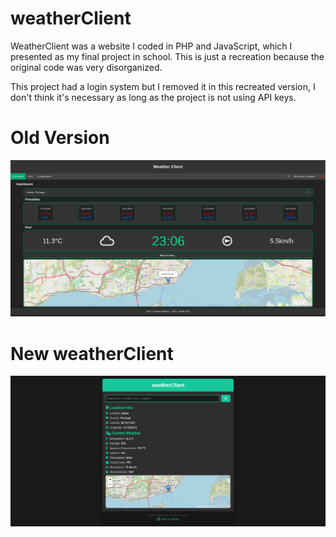 # weatherClient
WeatherClient was a website I coded in PHP and JavaScript, which I presented as my final project in school. This is just a recreation because the original code was very disorganized.

This project had a login system but I removed it in this recreated version, I don't think it's necessary as long as the project is not using API keys.

# Old Version
![Old version of this project](img/oldver.png)

# New weatherClient
![weatherClient](img/newver.png)


